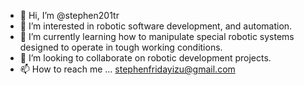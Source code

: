 - 👋 Hi, I’m @stephen201tr
- 👀 I’m interested in robotic software development, and automation.
- 🌱 I’m currently learning how to manipulate special robotic systems designed to operate in tough working conditions.
- 💞️ I’m looking to collaborate on robotic development projects.
- 📫 How to reach me ... stephenfridayizu@gmail.com

<!---
stephen201tr/stephen201tr is a ✨ special ✨ repository because its `README.md` (this file) appears on your GitHub profile.
You can click the Preview link to take a look at your changes.
--->
